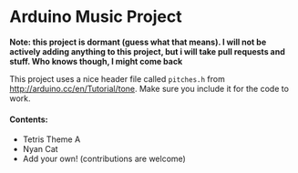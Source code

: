 # Arduino Music Project

**Note: this project is dormant (guess what that means). I will not be actively adding anything to this project, but i will take pull requests and stuff. Who knows though, I might come back**

This project uses a nice header file called <code>pitches.h</code> from <http://arduino.cc/en/Tutorial/tone>. Make sure you include it for the code to work.

#### Contents:
* Tetris Theme A
* Nyan Cat
* Add your own! (contributions are welcome)